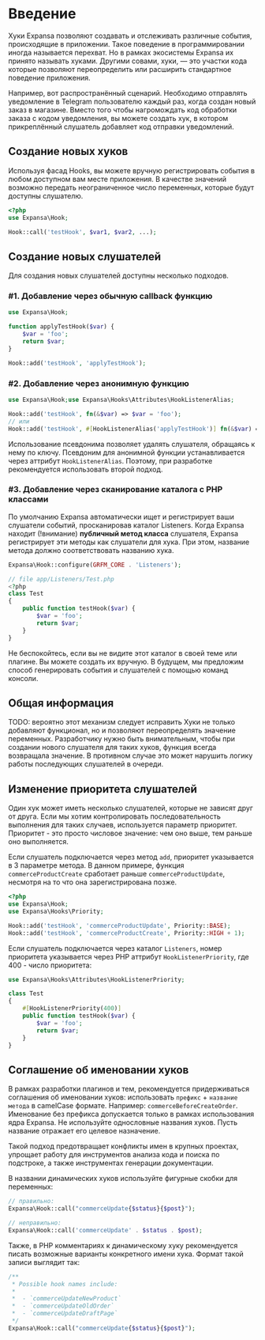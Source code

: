 # Введение

Хуки Expansa позволяют создавать и отслеживать различные события, происходящие в приложении.
Такое поведение в программировании иногда называется перехват. Но в рамках экосистемы Expansa 
их принято называть хуками. Другими совами, хуки, — это участки кода которые позволяют 
переопределить или расширить стандартное поведение приложения.

Например, вот распространённый сценарий. Необходимо отправлять уведомление в Telegram 
пользователю каждый раз, когда создан новый заказ в магазине. Вместо того чтобы нагромождать код 
обработки заказа с кодом уведомления, вы можете создать хук, в котором прикреплённый слушатель 
добавляет код отправки уведомлений.

## Создание новых хуков

Используя фасад Hooks, вы можете вручную регистрировать события в любом доступном вам месте 
приложения. В качестве значений возможно передать неограниченное число переменных, которые 
будут доступны слушателю.

```php
<?php
use Expansa\Hook;

Hook::call('testHook', $var1, $var2, ...);
```

## Создание новых слушателей

Для создания новых слушателей доступны несколько подходов.

### #1. Добавление через обычную callback функцию

```php
use Expansa\Hook;

function applyTestHook($var) {
    $var = 'foo';
    return $var;
}

Hook::add('testHook', 'applyTestHook');
```

### #2. Добавление через анонимную функцию

```php
use Expansa\Hook;use Expansa\Hooks\Attributes\HookListenerAlias;

Hook::add('testHook', fn(&$var) => $var = 'foo');
// или
Hook::add('testHook', #[HookListenerAlias('applyTestHook')] fn(&$var) => $var = 'foo');
```

Использование псевдонима позволяет удалять слушателя, обращаясь к нему по ключу. Псевдоним для 
анонимной функции устанавливается через аттрибут `HookListenerAlias`. Поэтому, при разработке 
рекомендуется использовать второй подход.

### #3. Добавление через сканирование каталога с PHP классами

По умолчанию Expansa автоматически ищет и регистрирует ваши слушатели событий, просканировав 
каталог Listeners. Когда Expansa находит (!внимание) **публичный метод класса** слушателя, Expansa 
регистрирует эти методы как слушатели для хука. При этом, название метода должно соответствовать
названию хука.

```php
Expansa\Hook::configure(GRFM_CORE . 'Listeners');

// file app/Listeners/Test.php
<?php
class Test
{
	public function testHook($var) {
		$var = 'foo';
		return $var;
	}
}
```

Не беспокойтесь, если вы не видите этот каталог в своей теме или плагине. Вы можете создать их
вручную. В будущем, мы предложим способ генерировать события и слушателей с помощью команд консоли.

## Общая информация

TODO: вероятно этот механизм следует исправить
Хуки не только добавляют функционал, но и позволяют переопределять значение переменных.
Разработчику нужно быть внимательным, чтобы при создании нового слушателя для таких хуков, функция 
всегда возвращала значение. В противном случае это может нарушить логику работы последующих 
слушателей в очереди.

## Изменение приоритета слушателей

Один хук может иметь несколько слушателей, которые не зависят друг от друга. Если мы хотим 
контролировать последовательность выполнения для таких случаев, используется параметр приоритет. 
Приоритет - это просто числовое значение: чем оно выше, тем раньше оно выполняется.

Если слушатель подключается через метод `add`, приоритет указывается в 3 параметре метода. В 
данном примере, функция `commerceProductCreate` сработает раньше `commerceProductUpdate`, несмотря
на то что она зарегистрирована позже.

```php
<?php
use Expansa\Hook;
use Expansa\Hooks\Priority;

Hook::add('testHook', 'commerceProductUpdate', Priority::BASE);
Hook::add('testHook', 'commerceProductCreate', Priority::HIGH + 1);
```

Если слушатель подключается через каталог `Listeners`, номер приоритета указывается через PHP 
аттрибут `HookListenerPriority`, где 400 - число приоритета:

```php
use Expansa\Hooks\Attributes\HookListenerPriority;

class Test
{
	#[HookListenerPriority(400)]
	public function testHook($var) {
		$var = 'foo';
		return $var;
	}
}
```

## Соглашение об именовании хуков

В рамках разработки плагинов и тем, рекомендуется придерживаться соглашения об именовании хуков: 
использовать `префикс` + `название метода` в camelCase формате. Например: `commerceBeforeCreateOrder`.
Именование без префикса допускается только в рамках использования ядра Expansa. Не используйте 
однословные названия хуков. Пусть название отражает его целевое назначение.

Такой подход предотвращает конфликты имен в крупных проектах, упрощает работу для инструментов
анализа кода и поиска по подстроке, а также инструментах генерации документации.

В названии динамических хуков используйте фигурные скобки для переменных:

```php
// правильно:
Expansa\Hook::call("commerceUpdate{$status}{$post}");

// неправильно:
Expansa\Hook::call('commerceUpdate' . $status . $post);
```

Также, в PHP комментариях к динамическому хуку рекомендуется писать возможные варианты 
конкретного имени хука. Формат такой записи выглядит так:

```php
/**
 * Possible hook names include:
 *
 *  - `commerceUpdateNewProduct`
 *  - `commerceUpdateOldOrder`
 *  - `commerceUpdateDraftPage`
 */
Expansa\Hook::call("commerceUpdate{$status}{$post}");
```